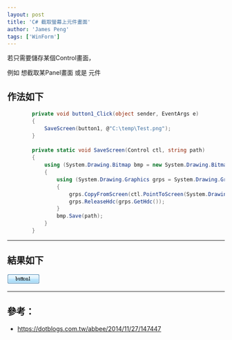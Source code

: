 ```yaml
---
layout: post
title: 'C# 截取螢幕上元件畫面'
author: 'James Peng'
tags: ['WinForm']
---
```


若只需要儲存某個Control畫面，

例如 想截取某Panel畫面 或是 元件 

## 作法如下 ##

~~~csharp
        private void button1_Click(object sender, EventArgs e)
        {
            SaveScreen(button1, @"C:\temp\Test.png");
        }

        private static void SaveScreen(Control ctl, string path)
        {
            using (System.Drawing.Bitmap bmp = new System.Drawing.Bitmap(ctl.ClientSize.Width, ctl.ClientSize.Height))
            {
                using (System.Drawing.Graphics grps = System.Drawing.Graphics.FromImage(bmp))
                {
                    grps.CopyFromScreen(ctl.PointToScreen(System.Drawing.Point.Empty), new System.Drawing.Point(0, 0), ctl.ClientSize);
                    grps.ReleaseHdc(grps.GetHdc());
                }
                bmp.Save(path);
            }
        }
~~~


----------


## 結果如下 ##

![](..\images\2016-04-14-CSharp_SaveControlScreen\kYgld5J.png)


----------


## 參考： ##

- https://dotblogs.com.tw/abbee/2014/11/27/147447
